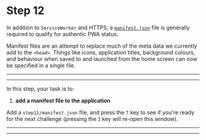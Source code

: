 # Step 12

In addition to `ServiceWorker` and HTTPS, a [`manifest.json`](https://developer.mozilla.org/en-US/docs/Web/Manifest) file is generally required to qualify for authentic PWA status.

Manifest files are an attempt to replace much of the meta data we currently add to the `<head>`. Things like icons, application titles, background colours, and behaviour when saved to and launched from the home screen can now be specified in a single file.

---
---

In this step, your task is to:

1. **add a manifest file to the application**

Add a `step11/manifest.json` file, and press the `T` key to see if you're ready for the next challenge (pressing the `I` key will re-open this window).

---
---